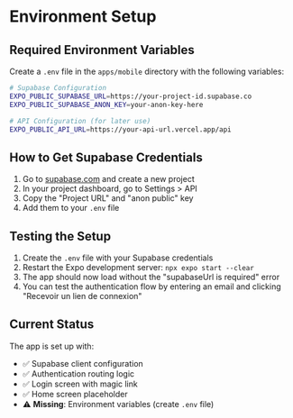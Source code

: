 # Environment Setup

## Required Environment Variables

Create a `.env` file in the `apps/mobile` directory with the following variables:

```bash
# Supabase Configuration
EXPO_PUBLIC_SUPABASE_URL=https://your-project-id.supabase.co
EXPO_PUBLIC_SUPABASE_ANON_KEY=your-anon-key-here

# API Configuration (for later use)
EXPO_PUBLIC_API_URL=https://your-api-url.vercel.app/api
```

## How to Get Supabase Credentials

1. Go to [supabase.com](https://supabase.com) and create a new project
2. In your project dashboard, go to Settings > API
3. Copy the "Project URL" and "anon public" key
4. Add them to your `.env` file

## Testing the Setup

1. Create the `.env` file with your Supabase credentials
2. Restart the Expo development server: `npx expo start --clear`
3. The app should now load without the "supabaseUrl is required" error
4. You can test the authentication flow by entering an email and clicking "Recevoir un lien de connexion"

## Current Status

The app is set up with:
- ✅ Supabase client configuration
- ✅ Authentication routing logic
- ✅ Login screen with magic link
- ✅ Home screen placeholder
- ⚠️ **Missing**: Environment variables (create `.env` file)
